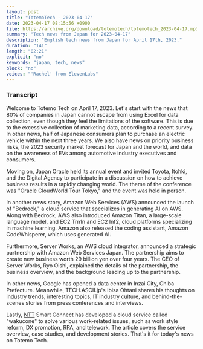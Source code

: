 ```yaml
---
layout: post
title: "TotemoTech - 2023-04-17"
date: 2023-04-17 08:15:56 +0900
file: https://archive.org/download/totemotech/totemotech_2023-04-17.mp3
summary: "Tech news from Japan for 2023-04-17"
description: "English tech news from Japan for April 17th, 2023."
duration: "141"
length: "02:21"
explicit: "no"
keywords: "japan, tech, news"
block: "no"
voices: "'Rachel' from ElevenLabs"
---
```


### Transcript

Welcome to Totemo Tech on April 17, 2023. Let's start with the news that 80% of companies in Japan cannot escape from using Excel for data collection, even though they feel the limitations of the software. This is due to the excessive collection of marketing data, according to a recent survey. In other news, half of Japanese consumers plan to purchase an electric vehicle within the next three years. We also have news on priority business risks, the 2023 security market forecast for Japan and the world, and data on the awareness of EVs among automotive industry executives and consumers.

Moving on, Japan Oracle held its annual event and invited Toyota, Itohki, and the Digital Agency to participate in a discussion on how to achieve business results in a rapidly changing world. The theme of the conference was "Oracle CloudWorld Tour Tokyo," and the event was held in person.

In another news story, Amazon Web Services (AWS) announced the launch of "Bedrock," a cloud service that specializes in generating AI on AWS. Along with Bedrock, AWS also introduced Amazon Titan, a large-scale language model, and EC2 Trn1n and EC2 Inf2, cloud platforms specializing in machine learning. Amazon also released the coding assistant, Amazon CodeWhisperer, which uses generated AI.

Furthermore, Server Works, an AWS cloud integrator, announced a strategic partnership with Amazon Web Services Japan. The partnership aims to create new business worth 29 billion yen over four years. The CEO of Server Works, Ryo Oishi, explained the details of the partnership, the business overview, and the background leading up to the partnership.

In other news, Google has opened a data center in Inzai City, Chiba Prefecture. Meanwhile, TECH.ASCII.jp's Ibisa Ohtani shares his thoughts on industry trends, interesting topics, IT industry culture, and behind-the-scenes stories from press conferences and interviews.

Lastly, [NTT](/companies/ntt) Smart Connect has developed a cloud service called "wakucone" to solve various work-related issues, such as work style reform, DX promotion, RPA, and telework. The article covers the service overview, case studies, and development stories. That's it for today's news on Totemo Tech.
